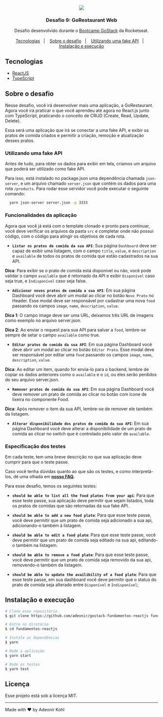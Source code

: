 <h1 align="center">
  <img src=".assets/logo-gostack.svg" atl="GoStack Bootcamp" />
</h1>

<h3 align="center">
  Desafio 9: GoRestaurant Web
</h3>

<p align="center">
  Desafio desenvolvido durante o <a href="https://rocketseat.com.br/gostack">Bootcamp GoStack</a> da Rocketseat.
  <br />
  <br />
  <a href="#tecnologias">Tecnologias</a>&nbsp;&nbsp;&nbsp;|&nbsp;&nbsp;&nbsp;
  <a href="#sobre-o-desafio">Sobre o desafio</a>&nbsp;&nbsp;&nbsp;|&nbsp;&nbsp;&nbsp;
  <a href="#utilizando-uma-fake-api">Utilizando uma fake API</a>&nbsp;&nbsp;&nbsp;|&nbsp;&nbsp;&nbsp;
  <a href="#instalação-e-execução">Instalação e execução</a>
</p>

## Tecnologias

- [ReactJS](https://reactjs.org/)
- [TypeScript](https://www.typescriptlang.org/)

## Sobre o desafio

Nesse desafio, você irá desenvolver mais uma aplicação, a GoRestaurant. Agora você irá praticar o que você aprendeu até agora no React.js junto com TypeScript, praticando o conceito de CRUD (Create, Read, Update, Delete).

Essa será uma aplicação que irá se conectar a uma fake API, e exibir os pratos de comida criados e permitir a criação, remoção e atualização desses pratos.

### Utilizando uma fake API

Antes de tudo, para obter os dados para exibir em tela, criamos um arquivo que poderá ser utilizado como fake API.

Para isso, está instalado no package.json uma dependência chamada `json-server`, e um arquivo chamado `server.json` que contém os dados para uma rota `/products`. Para rodar esse servidor você pode executar o seguinte comando:

```sh
  yarn json-server server.json -p 3333
```

### Funcionalidades da aplicação

Agora que você já está com o template clonado e pronto para continuar, você deve verificar os arquivos da pasta `src` e completar onde não possui código, com o código para atingir os objetivos de cada rota.

- **`Listar os pratos de comida da sua API`**: Sua página `Dashboard` deve ser capaz de exibir uma listagem, com o campo `title`, `value`, e `description` e `available` de todos os pratos de comida que estão cadastrados na sua API.

**Dica**: Para exibir se o prato de comida está disponível ou não, você pode validar o campo `available` que é retornado da API e exibir `Disponível` caso seja true, e `Indisponível` caso seja false.

- **`Adicionar novos pratos de comida a sua API`**: Em sua página Dashboard você deve abrir um modal ao clicar no botão `Novo Prato` no Header. Esse modal deve ser responsável por cadastrar uma nova `food` passando os campos `image`, `name`, `description`, `value`.

**Dica 1**: O campo image deve ser uma URL, deixamos três URL de imagens como exemplo no arquivo server.json.

**Dica 2**: Ao enviar o request para sua API para salvar a `food`, lembre-se sempre de setar o campo `available` como true.

- **`Editar pratos de comida da sua API`**: Em sua página Dashboard você deve abrir um modal ao clicar no botão `Editar Prato`. Esse modal deve ser responsável por editar uma `food` passando os campos `image`, `name`, `description`, `value`.

**Dica**: Ao editar um item, quando for envia-lo para o backend, lembre de copiar os dados anteriores como o `available` e o `id`, ou eles serão perdidos do seu arquivo server.json.

- **`Remover pratos de comida da sua API`**: Em sua página Dashboard você deve remover um prato de comida ao clicar no botão com ícone de lixeira no componente Food.

**Dica**: Após remover o item da sua API, lembre-se de remover ele também da listagem.

- **`Alterar disponibilidade dos pratos de comida da sua API`**: Em sua página Dashboard você deve alterar a disponibilidade de um prato de comida ao clicar no switch que é controlado pelo valor de `available`.

### Específicação dos testes

Em cada teste, tem uma breve descrição no que sua aplicação deve cumprir para que o teste passe.

Caso você tenha dúvidas quanto ao que são os testes, e como interpretá-los, dé uma olhada em **[nosso FAQ](https://github.com/Rocketseat/bootcamp-gostack-desafios/tree/master/faq-desafios).**

Para esse desafio, temos os seguintes testes:

- **`should be able to list all the food plates from your api`**: Para que esse teste passe, sua aplicação deve permitir que sejam listados, toda os pratos de comidas que são retornadas da sua fake API.

* **`should be able to add a new food plate`**: Para que esse teste passe, você deve permitir que um prato de comida seja adicionado a sua api, adicionando-o também à listagem.

* **`should be able to edit a food plate`**: Para que esse teste passe, você deve permitir que um prato de comida seja editado na sua api, editando-o também na listagem.

* **`should be able to remove a food plate`**: Para que esse teste passe, você deve permitir que um prato de comida seja removido da sua api, removendo-o também da listagem.

* **`should be able to update the availibility of a food plate`**: Para que esse teste passe, em sua dashboard você deve permitir que o status do prato de comida seja alterado entre `Disponível` e `Indisponível`;

## Instalação e execução

```bash
# Clone esse repositório
$ git clone https://github.com/adeonir/gostack-fundamentos-reactjs fundamentos-reactjs

# Entre no diretório
$ cd fundamentos-reactjs

# Instale as dependências
$ yarn

# Rode a aplicação
$ yarn start

# Rode os testes
$ yarn test
```

## Licença

Esse projeto está sob a licença MIT.

---

Made with ♥️ by Adeonir Kohl
